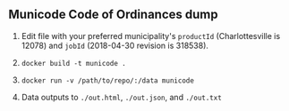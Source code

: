 ## Municode Code of Ordinances dump

1. Edit file with your preferred municipality's `productId` (Charlottesville is 12078) and `jobId` (2018-04-30 revision is 318538).

2. `docker build -t municode .`

3. `docker run -v /path/to/repo/:/data municode`

4. Data outputs to `./out.html`, `./out.json`, and `./out.txt`